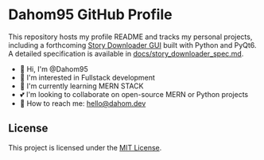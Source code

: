 # Dahom95 GitHub Profile

This repository hosts my profile README and tracks my personal projects, including a forthcoming [Story Downloader GUI](https://github.com/Dahom95/dnovel) built with Python and PyQt6. A detailed specification is available in [docs/story_downloader_spec.md](docs/story_downloader_spec.md).

- 👋 Hi, I'm @Dahom95
- 👀 I'm interested in Fullstack development
- 🌱 I'm currently learning MERN STACK
- 💕 I'm looking to collaborate on open-source MERN or Python projects
- 💌 How to reach me: hello@dahom.dev

<!---
Dahom95/Dahom95 is a ✨ special ✨ repository because its `README.md` (this file)
appears on your GitHub profile.
You can click the Preview link to take a look at your changes.
-->

## License

This project is licensed under the [MIT License](LICENSE).
